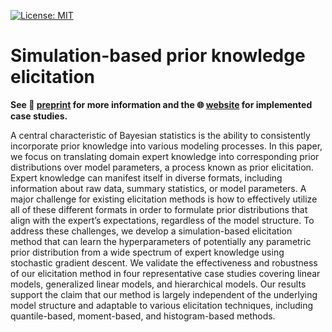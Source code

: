[![License: MIT](https://img.shields.io/badge/License-MIT-red.svg)](https://opensource.org/licenses/MIT)

# Simulation-based prior knowledge elicitation

**See :bookmark_tabs: [preprint](https://arxiv.org/abs/2308.11672) for more information and the :globe_with_meridians: [website](https://florence-bockting.github.io/PriorLearning/) for implemented case studies.**

A central characteristic of Bayesian statistics is the ability to consistently incorporate prior
knowledge into various modeling processes. In this paper, we focus on translating domain
expert knowledge into corresponding prior distributions over model parameters, a process
known as prior elicitation. Expert knowledge can manifest itself in diverse formats, including
information about raw data, summary statistics, or model parameters. A major challenge for
existing elicitation methods is how to effectively utilize all of these different formats in order to
formulate prior distributions that align with the expert’s expectations, regardless of the model
structure. To address these challenges, we develop a simulation-based elicitation method that
can learn the hyperparameters of potentially any parametric prior distribution from a wide
spectrum of expert knowledge using stochastic gradient descent. We validate the effectiveness
and robustness of our elicitation method in four representative case studies covering linear
models, generalized linear models, and hierarchical models. Our results support the claim that
our method is largely independent of the underlying model structure and adaptable to various
elicitation techniques, including quantile-based, moment-based, and histogram-based methods.